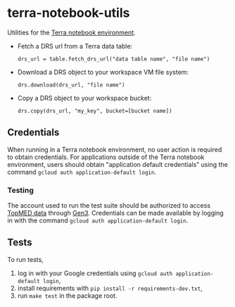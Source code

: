 # terra-notebook-utils
Utilities for the [Terra notebook environment](https://support.terra.bio/hc/en-us/articles/360027237871-Terra-s-Jupyter-Notebooks-environment-Part-I-Key-components).

- Fetch a DRS url from a Terra data table:

  `drs_url = table.fetch_drs_url("data table name", "file name")`

- Download a DRS object to your workspace VM file system:

  `drs.download(drs_url, "file name")`

- Copy a DRS object to your workspace bucket:

  `drs.copy(drs_url, "my_key", bucket=[bucket name])`

## Credentials
When running in a Terra notebook environment, no user action is required to obtain credentials. For applications outside of the Terra notebook
environment, users should obtain "application default credentials" using the command `gcloud auth application-default login`.

### Testing
The account used to run the test suite should be authorized to access [TopMED data](https://www.nhlbiwgs.org/) through [Gen3](https://gen3.datastage.io/).
Credentials can be made available by logging in with the command `gcloud auth application-default login`.

## Tests
To run tests,
1. log in with your Google credentials using `gcloud auth application-default login`,
1. install requirements with `pip install -r requirements-dev.txt`,
1. run `make test` in the package root.

